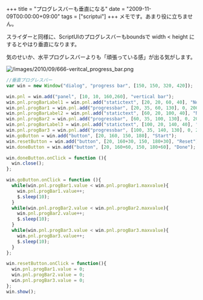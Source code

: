 +++
title = "プログレスバーも垂直になる"
date = "2009-11-09T00:00:00+09:00"
tags = ["scriptui"]
+++
メモです。あまり役に立ちません。

スライダーと同様に、ScriptUIのプログレスバーもboundsで width < height にするとやはり垂直になります。

気のせいか、水平プログレスバーよりも「頑張っている感」が出る気がします。

![/images/2010/09/666-veritcal_progress_bar.png](/images/2010/09/666-veritcal_progress_bar.png)

```js
//垂直プログレスバー
var win = new Window("dialog", "progress bar", [150, 150, 320, 420]);

win.pnl = win.add("panel", [10, 10, 160,260], "vertical bar");
win.pnl.progBarLabel1 = win.pnl.add("statictext", [20, 20, 60, 40], "No1");
win.pnl.progBar1 = win.pnl.add("progressbar", [20, 35, 60, 130], 0, 200);
win.pnl.progBarLabel2 = win.pnl.add("statictext", [60, 20, 100, 40], "No2");
win.pnl.progBar2 = win.pnl.add("progressbar", [60, 35, 100, 130], 0, 200);
win.pnl.progBarLabel3 = win.pnl.add("statictext", [100, 20, 140, 40], "No3");
win.pnl.progBar3 = win.pnl.add("progressbar", [100, 35, 140, 130], 0, 200);
win.goButton = win.add("button", [20, 160, 150, 180], "Start");
win.resetButton = win.add("button", [20, 160+30, 150, 180+30], "Reset");
win.doneButton = win.add("button", [20, 160+60, 150, 180+60], "Done");

win.doneButton.onClick = function (){
  win.close();
};

win.goButton.onClick = function (){
  while(win.pnl.progBar1.value < win.pnl.progBar1.maxvalue){
    win.pnl.progBar1.value++;
    $.sleep(10);
  }
  while(win.pnl.progBar2.value < win.pnl.progBar2.maxvalue){
    win.pnl.progBar2.value++;
    $.sleep(10);
  }
  while(win.pnl.progBar3.value < win.pnl.progBar3.maxvalue){
    win.pnl.progBar3.value++;
    $.sleep(10);
  }
};

win.resetButton.onClick = function(){
  win.pnl.progBar1.value = 0;
  win.pnl.progBar2.value = 0;
  win.pnl.progBar3.value = 0;
};
win.show();
```